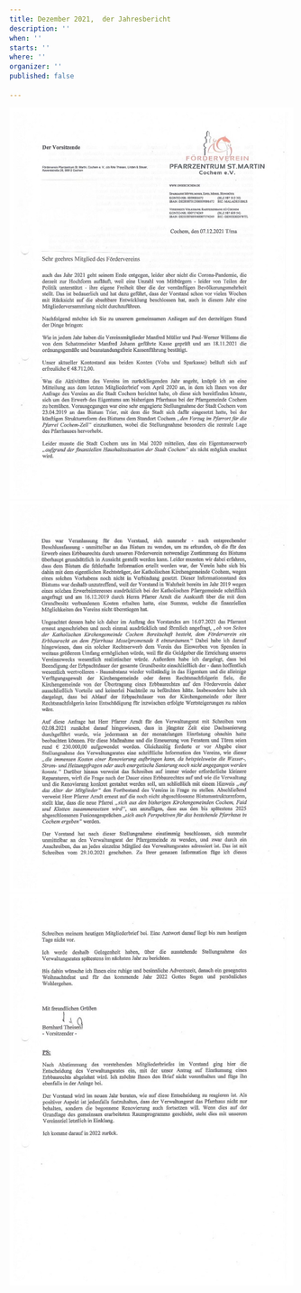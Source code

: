 ```yaml
---
title: Dezember 2021,  der Jahresbericht
description: ''
when: ''
starts: ''
where: ''
organizer: ''
published: false

---
```

![](/images/forderverein-jahresbericht-2021-s-1-kopie.jpg)![](/images/forderverein-jahresbericht-2021-s-2-kopie.jpg)![](/images/forderverein-jahresbericht-s-3-kopie.jpg)